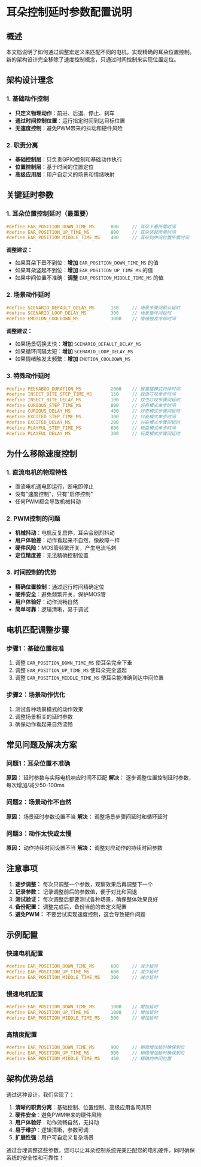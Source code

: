 # 耳朵控制延时参数配置说明

## 概述
本文档说明了如何通过调整宏定义来匹配不同的电机，实现精确的耳朵位置控制。新的架构设计完全移除了速度控制概念，只通过时间控制来实现位置定位。

## 架构设计理念

### 1. 基础动作控制
- **只定义物理动作**：前进、后退、停止、刹车
- **通过时间控制位置**：运行指定时间到达目标位置
- **无速度控制**：避免PWM带来的抖动和硬件风险

### 2. 职责分离
- **基础控制层**：只负责GPIO控制和基础动作执行
- **位置控制层**：基于时间的位置定位
- **高级应用层**：用户自定义的场景和情绪映射

## 关键延时参数

### 1. 耳朵位置控制延时（最重要）
```cpp
#define EAR_POSITION_DOWN_TIME_MS      800     // 耳朵下垂所需时间
#define EAR_POSITION_UP_TIME_MS        800     // 耳朵竖起所需时间  
#define EAR_POSITION_MIDDLE_TIME_MS    400     // 耳朵到中间位置所需时间
```

**调整建议：**
- 如果耳朵下垂不到位：**增加** `EAR_POSITION_DOWN_TIME_MS` 的值
- 如果耳朵竖起不到位：**增加** `EAR_POSITION_UP_TIME_MS` 的值
- 如果中间位置不准确：**调整** `EAR_POSITION_MIDDLE_TIME_MS` 的值

### 2. 场景动作延时
```cpp
#define SCENARIO_DEFAULT_DELAY_MS      150     // 场景步骤间默认延时
#define SCENARIO_LOOP_DELAY_MS         300     // 场景循环间延时
#define EMOTION_COOLDOWN_MS            3000    // 情绪触发冷却时间
```

**调整建议：**
- 如果场景切换太快：**增加** `SCENARIO_DEFAULT_DELAY_MS`
- 如果循环间隔太短：**增加** `SCENARIO_LOOP_DELAY_MS`
- 如果情绪触发太频繁：**增加** `EMOTION_COOLDOWN_MS`

### 3. 特殊动作延时
```cpp
#define PEEKABOO_DURATION_MS           2000    // 躲猫猫模式持续时间
#define INSECT_BITE_STEP_TIME_MS       150     // 蚊虫叮咬单步时间
#define INSECT_BITE_DELAY_MS           100     // 蚊虫叮咬步骤间延时
#define CURIOUS_STEP_TIME_MS           800     // 好奇模式单步时间
#define CURIOUS_DELAY_MS               400     // 好奇模式步骤间延时
#define EXCITED_STEP_TIME_MS           300     // 兴奋模式单步时间
#define EXCITED_DELAY_MS               200     // 兴奋模式步骤间延时
#define PLAYFUL_STEP_TIME_MS           600     // 玩耍模式单步时间
#define PLAYFUL_DELAY_MS               300     // 玩耍模式步骤间延时
```

## 为什么移除速度控制

### 1. 直流电机的物理特性
- 直流电机通电即运行，断电即停止
- 没有"速度控制"，只有"启停控制"
- 任何PWM都会导致机械抖动

### 2. PWM控制的问题
- **机械抖动**：电机反复启停，耳朵会剧烈抖动
- **用户体验差**：动作看起来不自然，像故障一样
- **硬件风险**：MOS管频繁开关，产生电流毛刺
- **定位精度差**：无法精确控制位置

### 3. 时间控制的优势
- **精确位置控制**：通过运行时间精确定位
- **硬件安全**：避免频繁开关，保护MOS管
- **用户体验好**：动作流畅自然
- **简单可靠**：逻辑清晰，易于调试

## 电机匹配调整步骤

### 步骤1：基础位置校准
1. 调整 `EAR_POSITION_DOWN_TIME_MS` 使耳朵完全下垂
2. 调整 `EAR_POSITION_UP_TIME_MS` 使耳朵完全竖起
3. 调整 `EAR_POSITION_MIDDLE_TIME_MS` 使耳朵能准确到达中间位置

### 步骤2：场景动作优化
1. 测试各种场景模式的动作效果
2. 调整场景相关的延时参数
3. 确保动作看起来自然流畅

## 常见问题及解决方案

### 问题1：耳朵位置不准确
**原因：** 延时参数与实际电机响应时间不匹配
**解决：** 逐步调整位置控制延时参数，每次增加/减少50-100ms

### 问题2：场景动作不自然
**原因：** 场景延时参数设置不当
**解决：** 调整场景步骤间延时和循环延时

### 问题3：动作太快或太慢
**原因：** 动作持续时间设置不当
**解决：** 调整对应动作的持续时间参数

## 注意事项

1. **逐步调整：** 每次只调整一个参数，观察效果后再调整下一个
2. **记录参数：** 记录调整前后的参数值，便于对比和回退
3. **测试验证：** 每次调整后都要测试各种场景，确保整体效果良好
4. **备份配置：** 调整完成后，备份当前的宏定义配置
5. **避免PWM：** 不要尝试实现速度控制，这会导致硬件问题

## 示例配置

### 快速电机配置
```cpp
#define EAR_POSITION_DOWN_TIME_MS      600     // 减少延时
#define EAR_POSITION_UP_TIME_MS        600     // 减少延时
#define EAR_POSITION_MIDDLE_TIME_MS    300     // 减少延时
```

### 慢速电机配置
```cpp
#define EAR_POSITION_DOWN_TIME_MS      1000    // 增加延时
#define EAR_POSITION_UP_TIME_MS        1000    // 增加延时
#define EAR_POSITION_MIDDLE_TIME_MS    500     // 增加延时
```

### 高精度配置
```cpp
#define EAR_POSITION_DOWN_TIME_MS      900     // 稍微增加延时确保到位
#define EAR_POSITION_UP_TIME_MS        900     // 稍微增加延时确保到位
#define EAR_POSITION_MIDDLE_TIME_MS    450     // 精确的中间位置
```

## 架构优势总结

通过这种设计，我们实现了：

1. **清晰的职责分离**：基础控制、位置控制、高级应用各司其职
2. **硬件安全**：避免PWM带来的硬件风险
3. **用户体验好**：动作流畅自然，无抖动
4. **易于维护**：逻辑清晰，参数可调
5. **扩展性强**：用户可自定义复杂场景

通过合理调整这些参数，您可以让耳朵控制系统完美匹配您的电机硬件，同时确保系统的安全性和可靠性！
